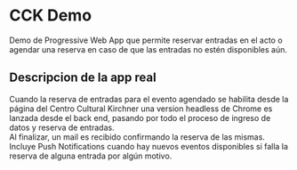 # CCK Demo

Demo de Progressive Web App que permite reservar entradas en el acto o agendar una reserva en caso de que las entradas no estén disponibles aún.

## Descripcion de la app real

Cuando la reserva de entradas para el evento agendado se habilita desde la página del Centro Cultural Kirchner una version headless de Chrome es lanzada desde el back end, pasando por todo el proceso de ingreso de datos y reserva de entradas.  
Al finalizar, un mail es recibido confirmando la reserva de las mismas.  
Incluye Push Notifications cuando hay nuevos eventos disponibles si falla la reserva de alguna entrada por algún motivo.
